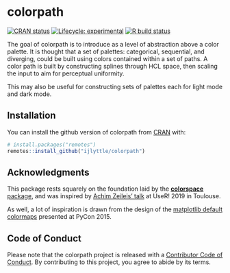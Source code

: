 
<!-- README.md is generated from README.Rmd. Please edit that file -->

# colorpath

<!-- badges: start -->

[![CRAN
status](https://www.r-pkg.org/badges/version/colorpath)](https://CRAN.R-project.org/package=colorpath)
[![Lifecycle:
experimental](https://img.shields.io/badge/lifecycle-experimental-orange.svg)](https://www.tidyverse.org/lifecycle/#experimental)
[![R build
status](https://github.com/ijlyttle/colorpath/workflows/R-CMD-check/badge.svg)](https://github.com/ijlyttle/colorpath/actions)
<!-- badges: end -->

The goal of colorpath is to introduce as a level of abstraction above a
color palette. It is thought that a set of palettes: categorical,
sequential, and diverging, could be built using colors contained within
a set of paths. A color path is built by constructing splines through
HCL space, then scaling the input to aim for perceptual uniformity.

This may also be useful for constructing sets of palettes each for light
mode and dark mode.

## Installation

You can install the github version of colorpath from
[CRAN](https://CRAN.R-project.org) with:

``` r
# install.packages("remotes")
remotes::install_github("ijlyttle/colorpath")
```

## Acknowledgments

This package rests squarely on the foundation laid by the
[**colorspace**
package](https://cran.r-project.org/web/packages/colorspace/vignettes/colorspace.html),
and was inspired by [Achim Zeileis’
talk](https://www.youtube.com/watch?v=6bv2IAcNE_c) at UseR\! 2019 in
Toulouse.

As well, a lot of inspiration is drawn from the design of the
[matplotlib default
colormaps](https://www.youtube.com/watch?v=xAoljeRJ3lU) presented at
PyCon 2015.

## Code of Conduct

Please note that the colorpath project is released with a [Contributor
Code of
Conduct](https://contributor-covenant.org/version/2/0/CODE_OF_CONDUCT.html).
By contributing to this project, you agree to abide by its terms.
